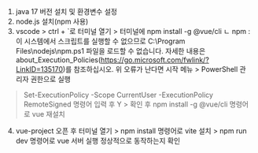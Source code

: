 1. java 17 버전 설치 및 환경변수 설정
2. node.js 설치(npm 사용)
3. vscode > ctrl + `로 터미널 열기 > 터미널에 npm install -g @vue/cli
ㄴ npm : 이 시스템에서 스크립트를 실행할 수 없으므로 C:\Program Files\nodejs\npm.ps1 파일을 로드할 수 없습니다. 
자세한 내용은 about_Execution_Policies(https://go.microsoft.com/fwlink/?LinkID=135170)를 참조하십시오.
위 오류가 난다면 시작 메뉴 > PowerShell 관리자 권한으로 실행
 > Set-ExecutionPolicy -Scope CurrentUser -ExecutionPolicy RemoteSigned 명령어 입력 후 Y > 확인 후 npm install -g @vue/cli 명령어로 vue 재설치
4. vue-project 오픈 후 터미널 열기 > npm install 명령어로 vite 설치 > npm run dev 명령어로 vue 서버 실행 정상적으로 동작하는지 확인
